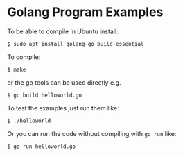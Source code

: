 
# Golang Program Examples

To be able to compile in Ubuntu install:

    $ sudo apt install golang-go build-essential

To compile:

    $ make

or the go tools can be used directly e.g.

    $ go build helloworld.go

To test the examples just run them like:

    $ ./helloworld

Or you can run the code without compiling with `go run` like:

    $ go run helloworld.go
